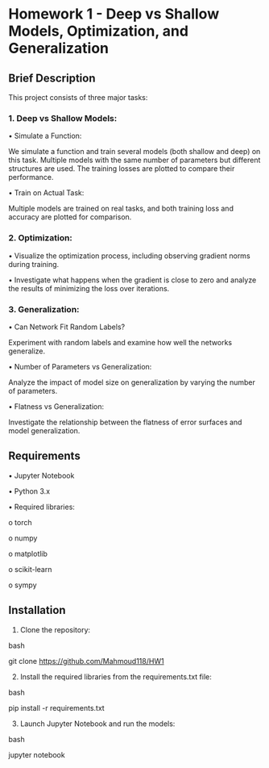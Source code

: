 # Homework 1 - Deep vs Shallow Models, Optimization, and Generalization

## Brief Description

This project consists of three major tasks:

### 1. Deep vs Shallow Models:

•	Simulate a Function:

We simulate a function and train several models (both shallow and deep) on this task. Multiple models with the same number of parameters but different structures are used. The training losses are plotted to compare their performance.

•	Train on Actual Task:

Multiple models are trained on real tasks, and both training loss and accuracy are plotted for comparison.
### 2. Optimization:

•	Visualize the optimization process, including observing gradient norms during training.

•	Investigate what happens when the gradient is close to zero and analyze the results of minimizing the loss over iterations.

### 3. Generalization:

•	Can Network Fit Random Labels?

Experiment with random labels and examine how well the networks generalize.

•	Number of Parameters vs Generalization:

Analyze the impact of model size on generalization by varying the number of parameters.

•	Flatness vs Generalization:

Investigate the relationship between the flatness of error surfaces and model generalization.

## Requirements

•	Jupyter Notebook

•	Python 3.x

•	Required libraries:

o	torch

o	numpy

o	matplotlib

o	scikit-learn

o	sympy

## Installation

1.	Clone the repository:

bash

git clone https://github.com/Mahmoud118/HW1

2.	Install the required libraries from the requirements.txt file:

bash

pip install -r requirements.txt

3.	Launch Jupyter Notebook and run the models:

bash

jupyter notebook
